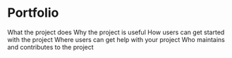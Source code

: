 # Portfolio

What the project does
Why the project is useful
How users can get started with the project
Where users can get help with your project
Who maintains and contributes to the project
